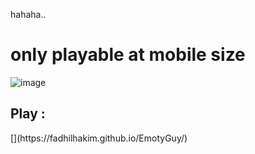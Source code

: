 hahaha.. 
<h1>only playable at mobile size</h1>

![image](https://github.com/user-attachments/assets/21522056-5dfb-420b-8f27-58ff00e502d7)

<h2>Play : </h2>
[<link target="blank" src="">](https://fadhilhakim.github.io/EmotyGuy/)
